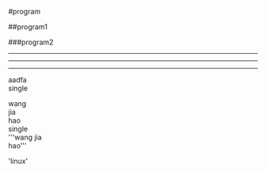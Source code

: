 #program

##program1

###program2

***
---
____
aadfa  
  single
  
  wang  
  jia  
  hao  
single  
  '''wang
     jia  
     hao'''
 
'linux'

  
